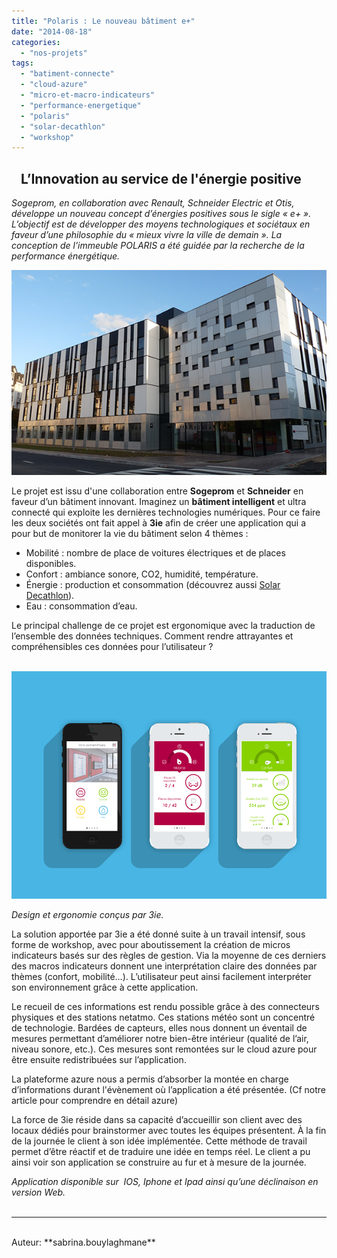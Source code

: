 ```yaml
---
title: "Polaris : Le nouveau bâtiment e+"
date: "2014-08-18"
categories: 
  - "nos-projets"
tags: 
  - "batiment-connecte"
  - "cloud-azure"
  - "micro-et-macro-indicateurs"
  - "performance-energetique"
  - "polaris"
  - "solar-decathlon"
  - "workshop"
---
```


##    L’Innovation au service de l'énergie positive

_Sogeprom, en collaboration avec Renault, Schneider Electric et Otis, développe un nouveau concept d’énergies positives sous le sigle « e+ ». L’objectif est de développer des moyens technologiques et sociétaux en faveur d’une philosophie du « mieux vivre la ville de demain ». La conception de l’immeuble POLARIS a été guidée par la recherche de la performance énergétique._

_[![Polaris batiment](/assets/images/Polaris-batiment.jpg)](/assets/images/Polaris-batiment.jpg)_

Le projet est issu d'une collaboration entre **Sogeprom** et **Schneider** en faveur d’un bâtiment innovant. Imaginez un **bâtiment intelligent** et ultra connecté qui exploite les dernières technologies numériques. Pour ce faire les deux sociétés ont fait appel à **3ie** afin de créer une application qui a pour but de monitorer la vie du bâtiment selon 4 thèmes :

- Mobilité : nombre de place de voitures électriques et de places disponibles.
- Confort : ambiance sonore, CO2, humidité, température.
- Énergie : production et consommation (découvrez aussi [Solar Decathlon](https://blog.3ie.fr/?p=132 "SOLAR DECATHLON")).
- Eau : consommation d’eau.

Le principal challenge de ce projet est ergonomique avec la traduction de l’ensemble des données techniques. Comment rendre attrayantes et compréhensibles ces données pour l’utilisateur ?

 [![Mockup_Polaris](/assets/images/Mockup_Polaris.png)](/assets/images/Mockup_Polaris.png)

_Design et ergonomie conçus par 3ie._

La solution apportée par 3ie a été donné suite à un travail intensif, sous forme de workshop, avec pour aboutissement la création de micros indicateurs basés sur des règles de gestion. Via la moyenne de ces derniers des macros indicateurs donnent une interprétation claire des données par thèmes (confort, mobilité…). L’utilisateur peut ainsi facilement interpréter son environnement grâce à cette application.

Le recueil de ces informations est rendu possible grâce à des connecteurs physiques et des stations netatmo. Ces stations météo sont un concentré de technologie. Bardées de capteurs, elles nous donnent un éventail de mesures permettant d’améliorer notre bien-être intérieur (qualité de l’air, niveau sonore, etc.). Ces mesures sont remontées sur le cloud azure pour être ensuite redistribuées sur l’application.

La plateforme azure nous a permis d’absorber la montée en charge d’informations durant l'évènement où l’application a été présentée. (Cf notre article pour comprendre en détail azure)

La force de 3ie réside dans sa capacité d’accueillir son client avec des locaux dédiés pour brainstormer avec toutes les équipes présentent. À la fin de la journée le client à son idée implémentée. Cette méthode de travail permet d’être réactif et de traduire une idée en temps réel. Le client a pu ainsi voir son application se construire au fur et à mesure de la journée.

_Application disponible sur  IOS, Iphone et Ipad ainsi qu’une déclinaison en version Web._
<br>
<br>

---------------------------------------
<br>
Auteur: **sabrina.bouylaghmane**
